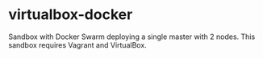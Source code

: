 # virtualbox-docker
Sandbox with Docker Swarm deploying a single master with 2 nodes. This sandbox requires Vagrant and VirtualBox.

